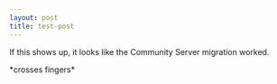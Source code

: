 ```yaml
---
layout: post
title: test-post
---
```

If this shows up, it looks like the Community Server migration worked.

\*crosses fingers\*
